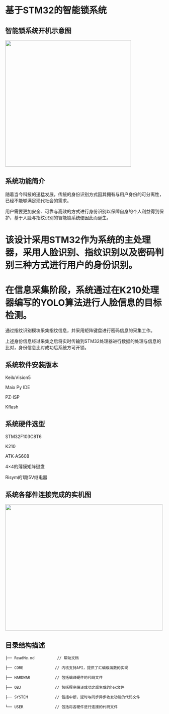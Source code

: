 # 基于STM32的智能锁系统
## 智能锁系统开机示意图
<div ><img src="https://github.com/zyysin/INTELLIGENT-LOCK-SYSTEM-BASED-ON-STM32/blob/main/img/472321775.png" width="400" height="400" /></div>

## 系统功能简介
随着当今科技的迅猛发展，传统的身份识别方式因其拥有与用户身份的可分离性，已经不能够满足现代社会的需求。

用户需要更加安全、可靠与高效的方式进行身份识别以保障自身的个人利益得到保护，基于人脸与指纹识别的智能锁系统便因此而诞生。

# 该设计采用STM32作为系统的主处理器，采用人脸识别、指纹识别以及密码判别三种方式进行用户的身份识别。

# 在信息采集阶段，系统通过在K210处理器编写的YOLO算法进行人脸信息的目标检测。

通过指纹识别模块采集指纹信息，并采用矩阵键盘进行密码信息的采集工作。

上述身份信息经过采集之后将实时传输到STM32处理器进行数据的处理与信息的比对，身份信息比对成功后系统方可开锁。

## 系统软件安装版本
KeiluVision5

Maix Py IDE

PZ-ISP

Kflash

## 系统硬件选型
STM32F103C8T6

K210

ATK-AS608

4×4的薄膜矩阵键盘

Risym的1路5V继电器
##  系统各部件连接完成的实机图
<div ><img src="https://github.com/zyysin/INTELLIGENT-LOCK-SYSTEM-BASED-ON-STM32/blob/main/img/sys.PNG" width="500" height="400" /></div>

## 目录结构描述
    ├── ReadMe.md          // 帮助文档
    
    ├── CORE              // 内核支持API，提供了汇编级函数的实现
    
    ├── HARDWAR           // 包括编译硬件的代码文件
    
    ├── OBJ               // 包括程序编译成功之后生成的hex文件
    
    ├── SYSTEM            // 包括中断，延时与同步异步收发功能的代码文件
    
    └── USER              // 包括将各硬件进行连接的代码文件               
